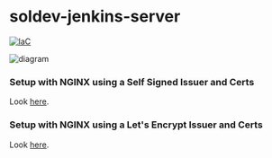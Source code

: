 # soldev-jenkins-server 

[![IaC](https://app.soluble.cloud/api/v1/public/badges/98818293-494b-42ce-862a-f14f57f439d3.svg)](https://app.soluble.cloud/repos/details/github.com/jefferyfry/soldev-jenkins-server)  

![diagram](https://user-images.githubusercontent.com/6440106/77998697-57d76580-72e6-11ea-8ced-be0770b517e1.png)

### Setup with NGINX using a Self Signed Issuer and Certs
Look [here](nginx-self/README.md).

### Setup with NGINX using a Let's Encrypt Issuer and Certs
Look [here](nginx-letsencrypt/README.md).